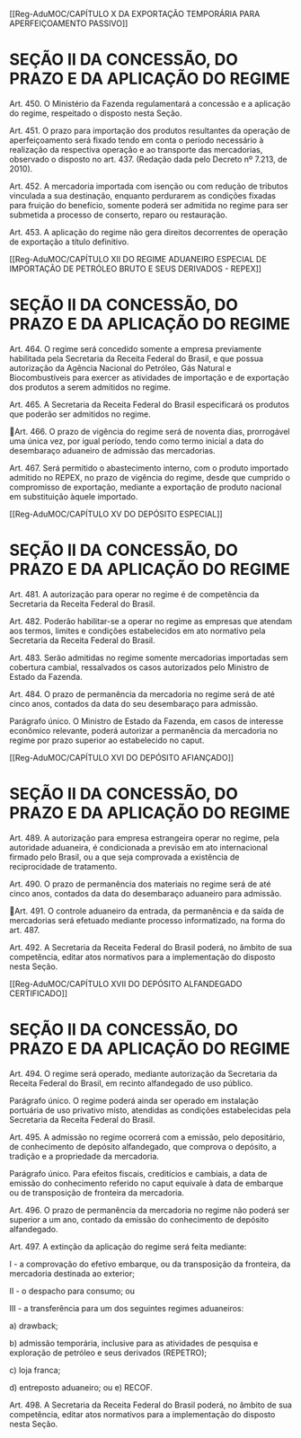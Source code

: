 [[Reg-AduMOC/CAPÍTULO X DA EXPORTAÇÃO TEMPORÁRIA PARA APERFEIÇOAMENTO PASSIVO]]

# SEÇÃO II DA CONCESSÃO, DO PRAZO E DA APLICAÇÃO DO REGIME

Art. 450. O Ministério da Fazenda regulamentará a
concessão e a aplicação do regime, respeitado o disposto
nesta Seção.

Art. 451. O prazo para importação dos produtos resultantes
da operação de aperfeiçoamento será fixado tendo em conta
o período necessário à realização da respectiva operação e
ao transporte das mercadorias, observado o disposto no art.
437. (Redação dada pelo Decreto nº 7.213, de 2010).

Art. 452. A mercadoria importada com isenção ou com
redução de tributos vinculada a sua destinação, enquanto
perdurarem as condições fixadas para fruição do benefício,
somente poderá ser admitida no regime para ser submetida
a processo de conserto, reparo ou restauração.

Art. 453. A aplicação do regime não gera direitos decorrentes
de operação de exportação a título definitivo.[[Reg-AduMOC/CAPÍTULO XII DO REGIME ADUANEIRO ESPECIAL DE IMPORTAÇÃO DE PETRÓLEO BRUTO E SEUS DERIVADOS - REPEX]]

# SEÇÃO II DA CONCESSÃO, DO PRAZO E DA APLICAÇÃO DO REGIME

Art. 464. O regime será concedido somente a empresa
previamente habilitada pela Secretaria da Receita Federal do
Brasil, e que possua autorização da Agência Nacional do
Petróleo, Gás Natural e Biocombustíveis para exercer as
atividades de importação e de exportação dos produtos a
serem admitidos no regime.

Art. 465. A Secretaria da Receita Federal do Brasil
especificará os produtos que poderão ser admitidos no
regime.

             
             

                                                          
Art. 466. O prazo de vigência do regime será de noventa dias,
prorrogável uma única vez, por igual período, tendo como
termo inicial a data do desembaraço aduaneiro de admissão
das mercadorias.

Art. 467. Será permitido o abastecimento interno, com o
produto importado admitido no REPEX, no prazo de vigência
do regime, desde que cumprido o compromisso de
exportação, mediante a exportação de produto nacional em
substituição àquele importado.[[Reg-AduMOC/CAPÍTULO XV DO DEPÓSITO ESPECIAL]]

# SEÇÃO II DA CONCESSÃO, DO PRAZO E DA APLICAÇÃO DO REGIME

Art. 481. A autorização para operar no regime é de
competência da Secretaria da Receita Federal do Brasil.

Art. 482. Poderão habilitar-se a operar no regime as
empresas que atendam aos termos, limites e condições
estabelecidos em ato normativo pela Secretaria da Receita
Federal do Brasil.

Art. 483. Serão admitidas no regime somente mercadorias
importadas sem cobertura cambial, ressalvados os casos
autorizados pelo Ministro de Estado da Fazenda.

Art. 484. O prazo de permanência da mercadoria no regime
será de até cinco anos, contados da data do seu
desembaraço para admissão.

Parágrafo único. O Ministro de Estado da Fazenda, em casos
de interesse econômico relevante, poderá autorizar a
permanência da mercadoria no regime por prazo superior ao
estabelecido no caput.[[Reg-AduMOC/CAPÍTULO XVI DO DEPÓSITO AFIANÇADO]]

# SEÇÃO II DA CONCESSÃO, DO PRAZO E DA APLICAÇÃO DO REGIME

Art. 489. A autorização para empresa estrangeira operar no
regime, pela autoridade aduaneira, é condicionada a
previsão em ato internacional firmado pelo Brasil, ou a que
seja comprovada a existência de reciprocidade de
tratamento.

Art. 490. O prazo de permanência dos materiais no regime
será de até cinco anos, contados da data do desembaraço
aduaneiro para admissão.
     
Art. 491. O controle aduaneiro da entrada, da permanência
e da saída de mercadorias será efetuado mediante processo
informatizado, na forma do art. 487.

Art. 492. A Secretaria da Receita Federal do Brasil poderá, no
âmbito de sua competência, editar atos normativos para a
implementação do disposto nesta Seção.[[Reg-AduMOC/CAPÍTULO XVII DO DEPÓSITO ALFANDEGADO CERTIFICADO]]

# SEÇÃO II DA CONCESSÃO, DO PRAZO E DA APLICAÇÃO DO REGIME

Art. 494. O regime será operado, mediante autorização da
Secretaria da Receita Federal do Brasil, em recinto
alfandegado de uso público.

Parágrafo único. O regime poderá ainda ser operado em
instalação portuária de uso privativo misto, atendidas as
condições estabelecidas pela Secretaria da Receita Federal
do Brasil.

Art. 495. A admissão no regime ocorrerá com a emissão, pelo
depositário, de conhecimento de depósito alfandegado, que
comprova o depósito, a tradição e a propriedade da
mercadoria.

Parágrafo único. Para efeitos fiscais, creditícios e cambiais, a
data de emissão do conhecimento referido no caput
equivale à data de embarque ou de transposição de fronteira
da mercadoria.

Art. 496. O prazo de permanência da mercadoria no regime
não poderá ser superior a um ano, contado da emissão do
conhecimento de depósito alfandegado.

Art. 497. A extinção da aplicação do regime será feita
mediante:

I - a comprovação do efetivo embarque, ou da transposição
da fronteira, da mercadoria destinada ao exterior;

II - o despacho para consumo; ou

III - a transferência para um dos seguintes regimes
aduaneiros:

a) drawback;

b) admissão temporária, inclusive para as atividades de
pesquisa e exploração de petróleo e seus derivados
(REPETRO);

c) loja franca;

d) entreposto aduaneiro; ou
e) RECOF.

Art. 498. A Secretaria da Receita Federal do Brasil poderá, no
âmbito de sua competência, editar atos normativos para a
implementação do disposto nesta Seção.